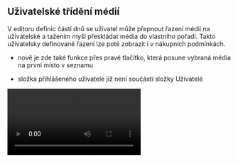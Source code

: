 ﻿---
categories: [fenix]
layout: fenix
---
## Uživatelské třídění médií
V editoru definic částí dnů se uživatel může přepnout řazení médií na uživatelské a tažením myší přeskládat média do vlastního pořadí. Takto uživatelsky definované řazení lze poté zobrazit i v nákupních podmínkách.
<ul><li>nově je zde také funkce přes pravé tlačítko, která posune vybraná média na první místo v seznamu</li></ul>
<p></p>
<ul><li>složka přihlášeného uživatele již není součástí složky Uživatelé</ul></li>

<video src="{{site.url}}/data/edcdnpusersortabutton.mp4" type="video/mp4" controls>xx</video>